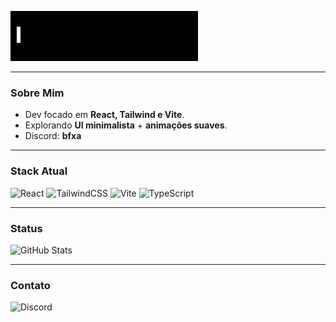  

![Typing Animation](./typing.gif)

---

### Sobre Mim
- Dev focado em **React, Tailwind e Vite**.  
- Explorando **UI minimalista** + **animações suaves**.  
- Discord: **bfxa**

---

### Stack Atual
![React](https://img.shields.io/badge/React-000000?style=for-the-badge&logo=react&logoColor=white)
![TailwindCSS](https://img.shields.io/badge/TailwindCSS-000000?style=for-the-badge&logo=tailwindcss&logoColor=white)
![Vite](https://img.shields.io/badge/Vite-000000?style=for-the-badge&logo=vite&logoColor=white)
![TypeScript](https://img.shields.io/badge/TypeScript-000000?style=for-the-badge&logo=typescript&logoColor=white)

---

### Status
![GitHub Stats](https://github-readme-stats.vercel.app/api?username=urgx&show_icons=false&theme=graywhite&hide_title=true)

---

### Contato
![Discord](https://img.shields.io/badge/Discord-bfxa-000000?style=for-the-badge&logo=discord&logoColor=white)
